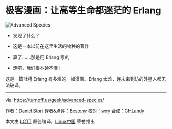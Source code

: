 极客漫画：让高等生命都迷茫的 Erlang
===

![Advanced Species](https://github.com/LCTT/comic/raw/master/turnoff.us/advanced-species/erlang.png)

- 发现了什么？
- 这是一本以前在这里生活的物种的著作

- 算了.……那是用 Erlang 写的
- 走吧，我们根本读不懂！

这是一篇吐槽 Erlang 有多难的一幅漫画。Erlang 太难，连未来到访的外星人都无法破译。

---
via: https://turnoff.us/geek/advanced-species/

作者：[Daniel Stori][a]
译者&点评：[Bestony](https://github.com/Bestony)
校对：[wxy](https://github.com/wxy)
合成：[GHLandy](https://github.com/GHLandy)

本文由 [LCTT](https://github.com/LCTT/TranslateProject) 原创编译，[Linux中国](https://linux.cn/) 荣誉推出

[a]:http://turnoff.us/about/
